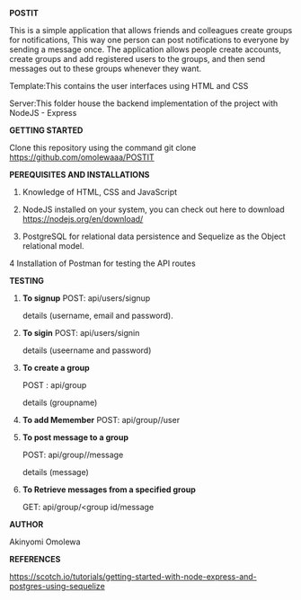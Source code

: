 **POSTIT**

  
  This is a simple application that allows friends and colleagues create groups for notifications, This way one person can post notifications to everyone by sending a message once. The application allows people create accounts, create groups and add registered users to the groups, and then send messages out to these groups whenever they want.

Template:This contains the user interfaces using HTML and CSS 

Server:This folder house the backend implementation of the project with NodeJS - Express

**GETTING STARTED**
   
   Clone this repository using the command git clone https://github.com/omolewaaa/POSTIT 


**PEREQUISITES AND INSTALLATIONS**

  1. Knowledge of HTML, CSS and JavaScript 
  
  2.	NodeJS installed on your system, you can check out here to download https://nodejs.org/en/download/
 
  3.	PostgreSQL for relational data persistence and Sequelize as the Object relational model.
   
  4  	Installation of Postman for testing the API routes
  
  
  **TESTING**
  
  1.  **To signup**
        POST: api/users/signup
        
         details (username, email and password).
       
  2.  **To sigin**
        POST: api/users/signin
        
        details (useername and password)
  
  3.  **To create a group**
  
        POST : api/group 
        
         details (groupname) 
      
  4. **To add Memember**
       POST: api/group/<group id>/user
      
  5. **To post message to a group**
  
       POST: api/group/<group id>/message
       
       details (message)
      
  6. **To Retrieve messages from a specified group**
  
       GET: api/group/<group id/message


  **AUTHOR**
  
  Akinyomi Omolewa
  
  **REFERENCES**
  
  https://scotch.io/tutorials/getting-started-with-node-express-and-postgres-using-sequelize

